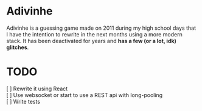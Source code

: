 # Adivinhe

Adivinhe is a guessing game made on 2011 during my high school days that I have the intention to rewrite in the next months using a more modern stack. It has been deactivated for years and **has a few (or a lot, idk) glitches**.

# TODO

[ ] Rewrite it using React  
[ ] Use websocket or start to use a REST api with long-pooling  
[ ] Write tests  